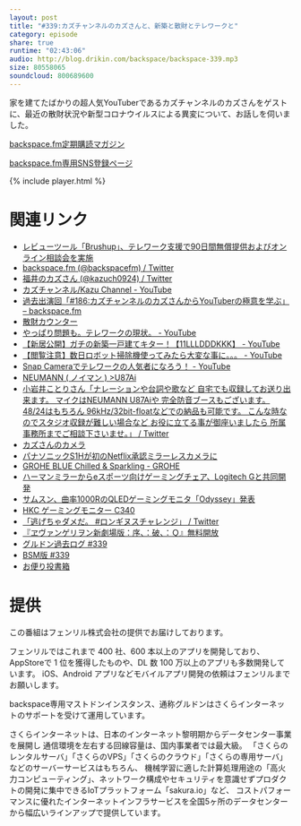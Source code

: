 ```yaml
---
layout: post
title: "#339:カズチャンネルのカズさんと、新築と散財とテレワークと"
category: episode
share: true
runtime: "02:43:06"
audio: http://blog.drikin.com/backspace/backspace-339.mp3
size: 80558065
soundcloud: 800689600
---
```


家を建てたばかりの超人気YouTuberであるカズチャンネルのカズさんをゲストに、最近の散財状況や新型コロナウイルスによる異変について、お話しを伺いました。

[backspace.fm定期購読マガジン](https://note.mu/drikin/m/m55ec296b7655)

[backspace.fm専用SNS登録ページ](https://mstdn.guru/invite/3WVHpSMr)

{% include player.html %}

# 関連リンク
* [レビューツール「Brushup」、テレワーク支援で90日間無償提供およびオンライン相談会を実施](https://www.brushup.net/)
* [backspace.fm (@backspacefm) / Twitter](https://twitter.com/backspacefm)
* [福井のカズさん (@kazuch0924) / Twitter](https://twitter.com/kazuch0924)
* [カズチャンネル/Kazu Channel - YouTube](https://www.youtube.com/user/kazuch0924)
* [過去出演回「#186:カズチャンネルのカズさんからYouTuberの極意を学ぶ」 – backspace.fm](http://backspace.fm/episode/186/)
* [散財カウンター](http://sanzai.azurewebsites.net/)
* [やっぱり問題も。テレワークの現状。 - YouTube](https://www.youtube.com/watch?v=QgGbXoIok50&feature=youtu.be)
* [【新居公開】ガチの新築一戸建てキター！【11LLLDDDKKK】 - YouTube](https://www.youtube.com/watch?v=zRSd3CjQvV8&feature=youtu.be)
* [【閲覧注意】数日ロボット掃除機使ってみたら大変な事に。。。 - YouTube](https://www.youtube.com/watch?v=-ytnbqL8u4Q&feature=youtu.be)
* [Snap Cameraでテレワークの人気者になろう！ - YouTube](https://www.youtube.com/watch?v=9dxz8fckqW0&feature=youtu.be)
* [NEUMANN ( ノイマン ) >U87Ai](https://www.soundhouse.co.jp/products/detail/item/55950/)
* [小岩井ことりさん「ナレーションや台詞や歌など 自宅でも収録してお送り出来ます。 マイクはNEUMANN U87Aiや 完全防音ブースもございます。 48/24はもちろん 96kHz/32bit-floatなどでの納品も可能です。 こんな時なのでスタジオ収録が難しい場合など お役に立てる事が御座いましたら 所属事務所までご相談下さいませ。」 / Twitter](https://twitter.com/koiwai_kotori/status/1245731191006720003?s=12)
* [カズさんのカメラ](https://mstdn.guru/@kazuch0924/104017816369495402)
* [パナソニックS1Hが初のNetflix承認ミラーレスカメラに](https://www.cinema5d.com/jp/panasonic-s1h-the-first-netflix-approved-mirrorless-camera/)
* [GROHE BLUE Chilled & Sparkling - GROHE](https://www.grohe.co.jp/groheblue/chilled_sparkling.html)
* [ハーマンミラーからeスポーツ向けゲーミングチェア、Logitech Gと共同開発](https://japanese.engadget.com/jp-2020-02-26-logitech-g.html)
* [サムスン、曲率1000RのQLEDゲーミングモニタ「Odyssey」発表](https://japanese.engadget.com/jp-2020-01-03-1000r-qled-odyssey-qhd.html)
* [HKC ゲーミングモニター C340](https://www.youtube.com/watch?v=yiet7LPKqns)
* [「逃げちゃダメだ。 #ロンギヌスチャレンジ」 / Twitter](https://twitter.com/kazuch0924/status/1249269771578703873?s=20)
* [『ヱヴァンゲリヲン新劇場版：序、：破、：Ｑ』無料開放](https://www.evangelion.co.jp/news/stayhomeeva/#more-681)
* [グルドン過去ログ #339](https://rbtnn.github.io/mstdn-picker/?instance=mstdn.guru&since_id=104017590636122618&max_id=104018272606395481)
* [BSM版 #339](https://note.com/backspacefm/n/n0439fd2d2648)
* [お便り投書箱](https://forms.gle/NDBngfLwc3jKbLEJ6)

# 提供

この番組はフェンリル株式会社の提供でお届けしております。

フェンリルではこれまで 400 社、600 本以上のアプリを開発しており、AppStoreで 1 位を獲得したものや、DL 数 100 万以上のアプリも多数開発しています。
iOS、Android アプリなどモバイルアプリ開発の依頼はフェンリルまでお願いします。

backspace専用マストドンインスタンス、通称グルドンはさくらインターネットのサポートを受けて運用しています。

さくらインターネットは、日本のインターネット黎明期からデータセンター事業を展開し
通信環境を左右する回線容量は、国内事業者では最大級。
「さくらのレンタルサーバ」「さくらのVPS」「さくらのクラウド」「さくらの専用サーバ」などのサーバーサービスはもちろん、
機械学習に適した計算処理用途の「高火力コンピューティング」、ネットワーク構成やセキュリティを意識せずプロダクトの開発に集中できるIoTプラットフォーム「sakura.io」など、
コストパフォーマンスに優れたインターネットインフラサービスを全国5ヶ所のデータセンターから幅広いラインアップで提供しています。
